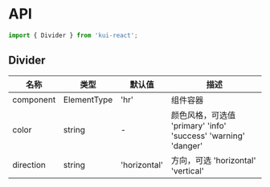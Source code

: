 # API

```jsx
import { Divider } from 'kui-react';
```

## Divider

| 名称      | 类型        | 默认值       | 描述                                                           |
| --------- | ----------- | ------------ | -------------------------------------------------------------- |
| component | ElementType | 'hr'         | 组件容器                                                       |
| color     | string      | -            | 颜色风格，可选值 'primary' 'info' 'success' 'warning' 'danger' |
| direction | string      | 'horizontal' | 方向，可选 'horizontal' 'vertical'                             |
